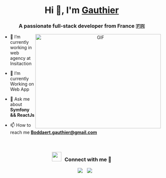 <h1 align="center">Hi 👋, I'm  <a href="https://100rabhcsmc.github.io/Me.io/" target="blank">
Gauthier</a></h1>
<h3 align="center">A passionate full-stack developer from France &#127467;&#127479;</h3>

<a target="_blank" align="center">
  <img align="right" top="500" height="300" width="400" alt="GIF" src="https://media.giphy.com/media/SWoSkN6DxTszqIKEqv/giphy.gif">
</a>

- 🔭 I’m currently working in web agency at Insitaction <a href="https://phoenix.tech/griffyn/" target="blank"></a>

- 🌱 I’m currently Working on Web App

- 💬 Ask me about **Symfony && ReactJs**

- 📫 How to reach me **Boddaert.gauthier@gmail.com**

<br/>
<h3 align="center" > <img src="https://media.giphy.com/media/iY8CRBdQXODJSCERIr/giphy.gif" width="30" height="30" style="margin-right: 10px;">Connect with me 🤝 </h3>

<p align="center">

 <div align="center"  class="icons-social" style="margin-left: 10px;">
        <a style="margin-left: 10px;"  target="_blank" href="https://www.linkedin.com/in/gauthierboddaert/">
			<img src="https://img.icons8.com/doodle/40/000000/linkedin--v2.png"></a>
        <a style="margin-left: 10px;" target="_blank" href="https://github.com/Gauthierboddaert">
		<img src="https://img.icons8.com/doodle/40/000000/github--v1.png"></a>
      </div>
</p>
